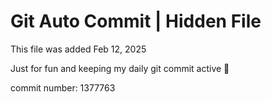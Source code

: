 # Git Auto Commit | Hidden File

This file was added Feb 12, 2025

Just for fun and keeping my daily git commit active 🤪

commit number: 1377763

